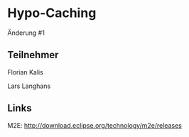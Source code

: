 Hypo-Caching
============

Änderung #1

Teilnehmer
----------
Florian Kalis

Lars Langhans

Links
-----
M2E: http://download.eclipse.org/technology/m2e/releases
